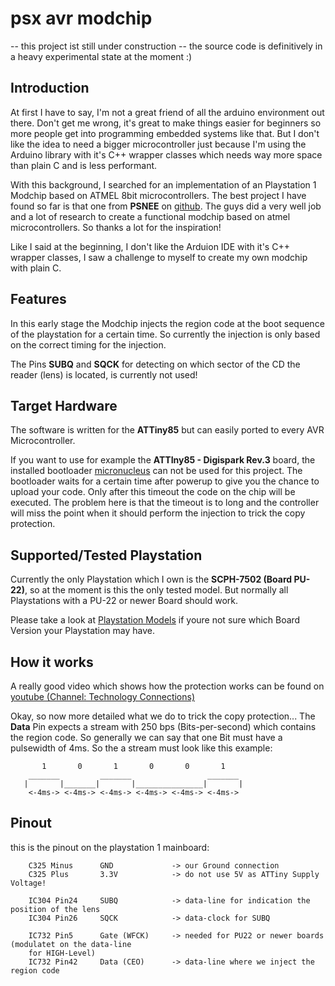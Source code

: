 # psx avr modchip

-- this project ist still under construction --
the source code is definitively in a heavy experimental state at the moment :)

## Introduction
At first I have to say, I'm not a great friend of all the arduino environment out 
there. Don't get me wrong, it's great to make things easier for beginners so
more people get into programming embedded systems like that. But I don't like 
the idea to need a bigger microcontroller just because I'm using the Arduino
library with it's C++ wrapper classes which needs way more space than plain C
and is less performant. 

With this background, I searched for an implementation of an Playstation 1 Modchip
based on ATMEL 8bit microcontrollers. The best project I have found so far is
that one from **PSNEE** on [github](https://github.com/kalymos/PsNee). The guys
did a very well job and a lot of research to create a functional modchip based
on atmel microcontrollers. So thanks a lot for the inspiration!

Like I said at the beginning, I don't like the Arduion IDE with it's C++ wrapper
classes, I saw a challenge to myself to create my own modchip with plain C.

## Features
In this early stage the Modchip injects the region code at the boot sequence
of the playstation for a certain time. So currently the injection is only based
on the correct timing for the injection. 

The Pins **SUBQ** and **SQCK** for detecting on which sector of the CD the 
reader (lens) is located, is currently not used!

## Target Hardware
The software is written for the **ATTiny85** but can easily ported to every AVR
Microcontroller. 

If you want to use for example the **ATTIny85 - Digispark Rev.3** board, the 
installed bootloader [micronucleus](https://github.com/micronucleus/micronucleus) 
can not be used for this project. The bootloader waits for a certain time after
powerup to give you the chance to upload your code. Only after this timeout the
code on the chip will be executed. The problem here is that the timeout is 
to long and the controller will miss the point when it should perform the injection
to trick the copy protection.

## Supported/Tested Playstation
Currently the only Playstation which I own is the **SCPH-7502 (Board PU-22)**, so
at the moment is this the only tested model. But normally all Playstations with
a PU-22 or newer Board should work. 

Please take a look at [Playstation Models](https://en.wikipedia.org/wiki/PlayStation_models)
if youre not sure which Board Version your Playstation may have. 

## How it works
A really good video which shows how the protection works can be found on 
[youtube (Channel: Technology Connections)](https://www.youtube.com/watch?v=XUwSOfQ1D3c)

Okay, so now more detailed what we do to trick the copy protection... The 
**Data** Pin expects a stream with 250 bps (Bits-per-second) which contains the
region code. So generally we can say that one Bit must have a pulsewidth of
4ms. So the a stream must look like this example: 


```
       1       0       1       0       0       1  
    _______         _______                 _______
   |       |_______|       |_______________|       |  
    <-4ms-> <-4ms-> <-4ms-> <-4ms-> <-4ms-> <-4ms->  

```


## Pinout
this is the pinout on the playstation 1 mainboard:

```
    C325 Minus      GND             -> our Ground connection
    C325 Plus       3.3V            -> do not use 5V as ATTiny Supply Voltage!

    IC304 Pin24     SUBQ            -> data-line for indication the position of the lens
    IC304 Pin26     SQCK            -> data-clock for SUBQ

    IC732 Pin5      Gate (WFCK)     -> needed for PU22 or newer boards (modulatet on the data-line
    for HIGH-Level)
    IC732 Pin42     Data (CEO)      -> data-line where we inject the region code
```




